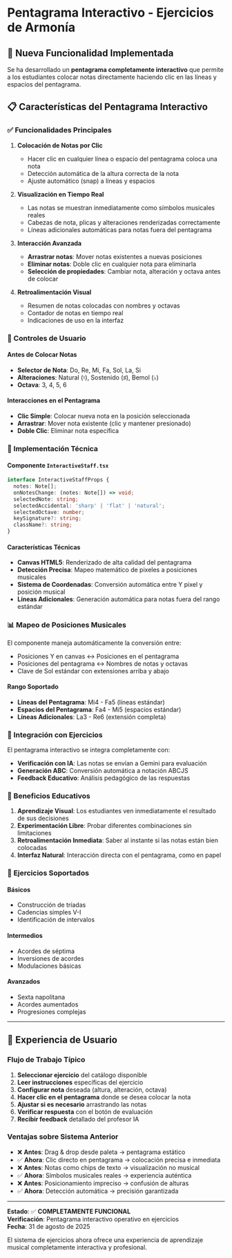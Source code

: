 # Pentagrama Interactivo - Ejercicios de Armonía

## 🎹 Nueva Funcionalidad Implementada

Se ha desarrollado un **pentagrama completamente interactivo** que permite a los estudiantes colocar notas directamente haciendo clic en las líneas y espacios del pentagrama.

## 📋 Características del Pentagrama Interactivo

### ✅ Funcionalidades Principales

1. **Colocación de Notas por Clic**
   - Hacer clic en cualquier línea o espacio del pentagrama coloca una nota
   - Detección automática de la altura correcta de la nota
   - Ajuste automático (snap) a líneas y espacios

2. **Visualización en Tiempo Real**
   - Las notas se muestran inmediatamente como símbolos musicales reales
   - Cabezas de nota, plicas y alteraciones renderizadas correctamente
   - Líneas adicionales automáticas para notas fuera del pentagrama

3. **Interacción Avanzada**
   - **Arrastrar notas**: Mover notas existentes a nuevas posiciones
   - **Eliminar notas**: Doble clic en cualquier nota para eliminarla
   - **Selección de propiedades**: Cambiar nota, alteración y octava antes de colocar

4. **Retroalimentación Visual**
   - Resumen de notas colocadas con nombres y octavas
   - Contador de notas en tiempo real
   - Indicaciones de uso en la interfaz

### 🎵 Controles de Usuario

#### Antes de Colocar Notas
- **Selector de Nota**: Do, Re, Mi, Fa, Sol, La, Si
- **Alteraciones**: Natural (♮), Sostenido (♯), Bemol (♭)  
- **Octava**: 3, 4, 5, 6

#### Interacciones en el Pentagrama
- **Clic Simple**: Colocar nueva nota en la posición seleccionada
- **Arrastrar**: Mover nota existente (clic y mantener presionado)
- **Doble Clic**: Eliminar nota específica

### 🔧 Implementación Técnica

#### Componente `InteractiveStaff.tsx`
```typescript
interface InteractiveStaffProps {
  notes: Note[];
  onNotesChange: (notes: Note[]) => void;
  selectedNote: string;
  selectedAccidental: 'sharp' | 'flat' | 'natural';
  selectedOctave: number;
  keySignature?: string;
  className?: string;
}
```

#### Características Técnicas
- **Canvas HTML5**: Renderizado de alta calidad del pentagrama
- **Detección Precisa**: Mapeo matemático de pixeles a posiciones musicales
- **Sistema de Coordenadas**: Conversión automática entre Y pixel y posición musical
- **Líneas Adicionales**: Generación automática para notas fuera del rango estándar

### 📊 Mapeo de Posiciones Musicales

El componente maneja automáticamente la conversión entre:
- Posiciones Y en canvas ↔ Posiciones en el pentagrama  
- Posiciones del pentagrama ↔ Nombres de notas y octavas
- Clave de Sol estándar con extensiones arriba y abajo

#### Rango Soportado
- **Líneas del Pentagrama**: Mi4 - Fa5 (líneas estándar)
- **Espacios del Pentagrama**: Fa4 - Mi5 (espacios estándar)
- **Líneas Adicionales**: La3 - Re6 (extensión completa)

### 🎯 Integración con Ejercicios

El pentagrama interactivo se integra completamente con:
- **Verificación con IA**: Las notas se envían a Gemini para evaluación
- **Generación ABC**: Conversión automática a notación ABCJS
- **Feedback Educativo**: Análisis pedagógico de las respuestas

### 🚀 Beneficios Educativos

1. **Aprendizaje Visual**: Los estudiantes ven inmediatamente el resultado de sus decisiones
2. **Experimentación Libre**: Probar diferentes combinaciones sin limitaciones
3. **Retroalimentación Inmediata**: Saber al instante si las notas están bien colocadas
4. **Interfaz Natural**: Interacción directa con el pentagrama, como en papel

### 📝 Ejercicios Soportados

#### Básicos
- Construcción de tríadas
- Cadencias simples V-I
- Identificación de intervalos

#### Intermedios  
- Acordes de séptima
- Inversiones de acordes
- Modulaciones básicas

#### Avanzados
- Sexta napolitana
- Acordes aumentados
- Progresiones complejas

---

## 🎨 Experiencia de Usuario

### Flujo de Trabajo Típico
1. **Seleccionar ejercicio** del catálogo disponible
2. **Leer instrucciones** específicas del ejercicio
3. **Configurar nota** deseada (altura, alteración, octava)
4. **Hacer clic en el pentagrama** donde se desea colocar la nota
5. **Ajustar si es necesario** arrastrando las notas
6. **Verificar respuesta** con el botón de evaluación
7. **Recibir feedback** detallado del profesor IA

### Ventajas sobre Sistema Anterior
- ❌ **Antes**: Drag & drop desde paleta → pentagrama estático
- ✅ **Ahora**: Clic directo en pentagrama → colocación precisa e inmediata
- ❌ **Antes**: Notas como chips de texto → visualización no musical  
- ✅ **Ahora**: Símbolos musicales reales → experiencia auténtica
- ❌ **Antes**: Posicionamiento impreciso → confusión de alturas
- ✅ **Ahora**: Detección automática → precisión garantizada

---

**Estado**: ✅ **COMPLETAMENTE FUNCIONAL**  
**Verificación**: Pentagrama interactivo operativo en ejercicios  
**Fecha**: 31 de agosto de 2025  

El sistema de ejercicios ahora ofrece una experiencia de aprendizaje musical completamente interactiva y profesional.
